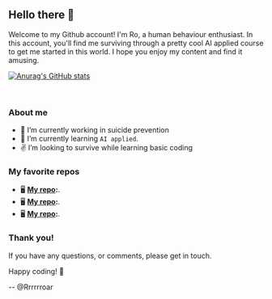 ## Hello there 👋

Welcome to my Github account! I'm Ro, a human behaviour enthusiast.
In this account, you'll find me surviving through a pretty cool AI applied course to get me started in this world.
I hope you enjoy my content and find it amusing.

[![Anurag's GitHub stats](https://github-readme-stats.vercel.app/api?username=rrrrrroar&show_icons=true&theme=nightowl)](https://github.com/anuraghazra/github-readme-stats)

</br>

### About me

- :brain: I’m currently working in suicide prevention
- :book: I’m currently learning `AI applied`.
- :v: I’m looking to survive while learning basic coding


### My favorite repos

- :desktop_computer: **[My repo](#):**.
- :desktop_computer: **[My repo](#):**.
- :desktop_computer: **[My repo](#):**.


### Thank you!

If you have any questions, or comments, please get in touch.

Happy coding! :vulcan_salute:

-- @Rrrrrroar
